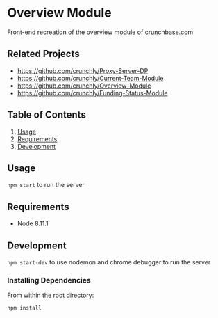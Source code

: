 # Overview Module

Front-end recreation of the overview module of crunchbase.com

## Related Projects

  - https://github.com/crunchly/Proxy-Server-DP
  - https://github.com/crunchly/Current-Team-Module
  - https://github.com/crunchly/Overview-Module
  - https://github.com/crunchly/Funding-Status-Module

## Table of Contents

1. [Usage](#usage)
1. [Requirements](#requirements)
1. [Development](#development)

## Usage

`npm start` to run the server

## Requirements

- Node 8.11.1

## Development

`npm start-dev` to use nodemon and chrome debugger to run the server

### Installing Dependencies

From within the root directory:

```sh
npm install
```

